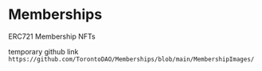 # Memberships
ERC721 Membership NFTs


temporary github link 
```https://github.com/TorontoDAO/Memberships/blob/main/MembershipImages/```

